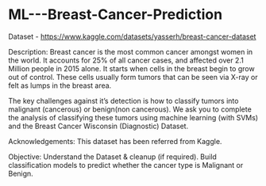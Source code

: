 # ML---Breast-Cancer-Prediction


Dataset - https://www.kaggle.com/datasets/yasserh/breast-cancer-dataset

Description:
Breast cancer is the most common cancer amongst women in the world. It accounts for 25% of all cancer cases, and affected over 2.1 Million people in 2015 alone. It starts when cells in the breast begin to grow out of control. These cells usually form tumors that can be seen via X-ray or felt as lumps in the breast area.

The key challenges against it’s detection is how to classify tumors into malignant (cancerous) or benign(non cancerous). We ask you to complete the analysis of classifying these tumors using machine learning (with SVMs) and the Breast Cancer Wisconsin (Diagnostic) Dataset.

Acknowledgements:
This dataset has been referred from Kaggle.

Objective:
Understand the Dataset & cleanup (if required).
Build classification models to predict whether the cancer type is Malignant or Benign.
